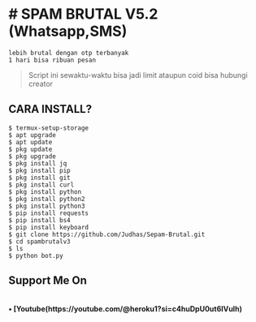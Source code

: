 # # SPAM BRUTAL V5.2 (Whatsapp,SMS)
```
lebih brutal dengan otp terbanyak
1 hari bisa ribuan pesan
```
> Script ini sewaktu-waktu bisa jadi limit ataupun coid bisa hubungi creator
## CARA INSTALL?
```
$ termux-setup-storage
$ apt upgrade
$ apt update
$ pkg update
$ pkg upgrade
$ pkg install jq
$ pkg install pip
$ pkg install git
$ pkg install curl
$ pkg install python
$ pkg install python2
$ pkg install python3
$ pip install requests
$ pip install bs4
$ pip install keyboard
$ git clone https://github.com/Judhas/Sepam-Brutal.git
$ cd spambrutalv3
$ ls
$ python bot.py
```
## Support Me On
<br>
<b>• [Youtube(https://youtube.com/@heroku1?si=c4huDpU0ut6IVuIh)</b>
</br>
